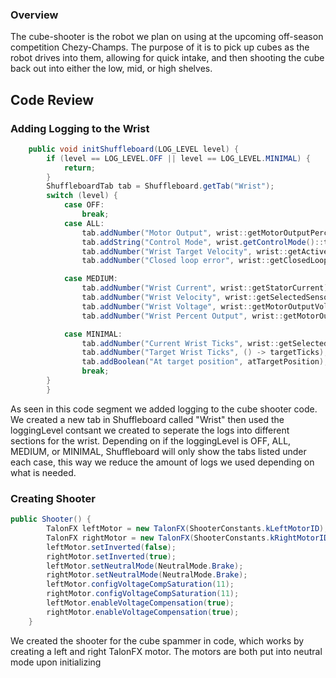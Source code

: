 ### Overview

The cube-shooter is the robot we plan on using at the upcoming off-season competition Chezy-Champs. The purpose of it is to pick up cubes as the robot drives into them, allowing for quick intake, and then shooting the cube back out into either the low, mid, or high shelves. 

## Code Review

### Adding Logging to the Wrist

```java
    public void initShuffleboard(LOG_LEVEL level) { 
        if (level == LOG_LEVEL.OFF || level == LOG_LEVEL.MINIMAL) {
            return;
        }
        ShuffleboardTab tab = Shuffleboard.getTab("Wrist");
        switch (level) {
            case OFF:
                break;
            case ALL:
                tab.addNumber("Motor Output", wrist::getMotorOutputPercent);
                tab.addString("Control Mode", wrist.getControlMode()::toString);
                tab.addNumber("Wrist Target Velocity", wrist::getActiveTrajectoryVelocity); 
                tab.addNumber("Closed loop error", wrist::getClosedLoopError);

            case MEDIUM:
                tab.addNumber("Wrist Current", wrist::getStatorCurrent);
                tab.addNumber("Wrist Velocity", wrist::getSelectedSensorVelocity);
                tab.addNumber("Wrist Voltage", wrist::getMotorOutputVoltage);
                tab.addNumber("Wrist Percent Output", wrist::getMotorOutputPercent);

            case MINIMAL:
                tab.addNumber("Current Wrist Ticks", wrist::getSelectedSensorPosition);
                tab.addNumber("Target Wrist Ticks", () -> targetTicks);
                tab.addBoolean("At target position", atTargetPosition);
                break;
        }
        }
```

As seen in this code segment we added logging to the cube shooter code. We created a new tab in Shuffleboard called "Wrist" then used the loggingLevel contsant we created to seperate the logs into different sections for the wrist. Depending on if the loggingLevel is OFF, ALL, MEDIUM, or MINIMAL, Shuffleboard will only show the tabs listed under each case, this way we reduce the amount of logs we used depending on what is needed. 

### Creating Shooter
```java
public Shooter() {
        TalonFX leftMotor = new TalonFX(ShooterConstants.kLeftMotorID);
        TalonFX rightMotor = new TalonFX(ShooterConstants.kRightMotorID);
        leftMotor.setInverted(false);
        rightMotor.setInverted(true);
        leftMotor.setNeutralMode(NeutralMode.Brake);
        rightMotor.setNeutralMode(NeutralMode.Brake);
        leftMotor.configVoltageCompSaturation(11);
        rightMotor.configVoltageCompSaturation(11);
        leftMotor.enableVoltageCompensation(true);
        rightMotor.enableVoltageCompensation(true);
    }
```
We created the shooter for the cube spammer in code, which works by creating a left and right TalonFX motor. The motors are both put into neutral mode upon initializing 
